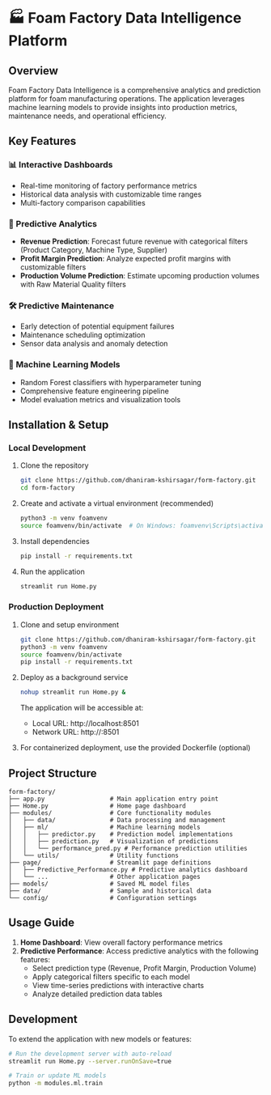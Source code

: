 # 🏭 Foam Factory Data Intelligence Platform

## Overview
Foam Factory Data Intelligence is a comprehensive analytics and prediction platform for foam manufacturing operations. The application leverages machine learning models to provide insights into production metrics, maintenance needs, and operational efficiency.

## Key Features

### 📊 Interactive Dashboards
- Real-time monitoring of factory performance metrics
- Historical data analysis with customizable time ranges
- Multi-factory comparison capabilities

### 🔮 Predictive Analytics
- **Revenue Prediction**: Forecast future revenue with categorical filters (Product Category, Machine Type, Supplier)
- **Profit Margin Prediction**: Analyze expected profit margins with customizable filters
- **Production Volume Prediction**: Estimate upcoming production volumes with Raw Material Quality filters

### 🛠️ Predictive Maintenance
- Early detection of potential equipment failures
- Maintenance scheduling optimization
- Sensor data analysis and anomaly detection

### 🧠 Machine Learning Models
- Random Forest classifiers with hyperparameter tuning
- Comprehensive feature engineering pipeline
- Model evaluation metrics and visualization tools

## Installation & Setup

### Local Development

1. Clone the repository
   ```bash
   git clone https://github.com/dhaniram-kshirsagar/form-factory.git
   cd form-factory
   ```

2. Create and activate a virtual environment (recommended)
   ```bash
   python3 -m venv foamvenv
   source foamvenv/bin/activate  # On Windows: foamvenv\Scripts\activate
   ```

3. Install dependencies
   ```bash
   pip install -r requirements.txt
   ```

4. Run the application
   ```bash
   streamlit run Home.py
   ```

### Production Deployment

1. Clone and setup environment
   ```bash
   git clone https://github.com/dhaniram-kshirsagar/form-factory.git
   python3 -m venv foamvenv
   source foamvenv/bin/activate
   pip install -r requirements.txt
   ```

2. Deploy as a background service
   ```bash
   nohup streamlit run Home.py &
   ```
   The application will be accessible at:
   - Local URL: http://localhost:8501
   - Network URL: http://<server-ip>:8501

3. For containerized deployment, use the provided Dockerfile (optional)

## Project Structure

```
form-factory/
├── app.py                  # Main application entry point
├── Home.py                 # Home page dashboard
├── modules/                # Core functionality modules
│   ├── data/               # Data processing and management
│   ├── ml/                 # Machine learning models
│   │   ├── predictor.py    # Prediction model implementations
│   │   ├── prediction.py   # Visualization of predictions
│   │   └── performance_pred.py # Performance prediction utilities
│   └── utils/              # Utility functions
├── page/                   # Streamlit page definitions
│   ├── Predictive_Performance.py # Predictive analytics dashboard
│   └── ...                 # Other application pages
├── models/                 # Saved ML model files
├── data/                   # Sample and historical data
└── config/                 # Configuration settings
```

## Usage Guide

1. **Home Dashboard**: View overall factory performance metrics
2. **Predictive Performance**: Access predictive analytics with the following features:
   - Select prediction type (Revenue, Profit Margin, Production Volume)
   - Apply categorical filters specific to each model
   - View time-series predictions with interactive charts
   - Analyze detailed prediction data tables

## Development

To extend the application with new models or features:

```bash
# Run the development server with auto-reload
streamlit run Home.py --server.runOnSave=true

# Train or update ML models
python -m modules.ml.train
```


